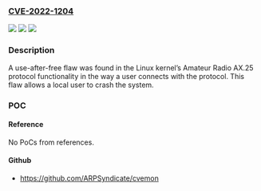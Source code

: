 ### [CVE-2022-1204](https://cve.mitre.org/cgi-bin/cvename.cgi?name=CVE-2022-1204)
![](https://img.shields.io/static/v1?label=Product&message=Kernel&color=blue)
![](https://img.shields.io/static/v1?label=Version&message=n%2Fa&color=blue)
![](https://img.shields.io/static/v1?label=Vulnerability&message=CWE-416%20-%20Use%20After%20Free.&color=brighgreen)

### Description

A use-after-free flaw was found in the Linux kernel’s Amateur Radio AX.25 protocol functionality in the way a user connects with the protocol. This flaw allows a local user to crash the system.

### POC

#### Reference
No PoCs from references.

#### Github
- https://github.com/ARPSyndicate/cvemon

